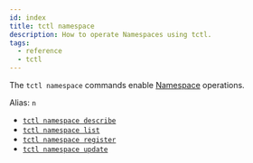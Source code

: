 ```yaml
---
id: index
title: tctl namespace
description: How to operate Namespaces using tctl.
tags:
  - reference
  - tctl
---
```


The `tctl namespace` commands enable [Namespace](/docs/content/what-is-a-namespace) operations.

Alias: `n`

- [`tctl namespace describe`](/docs/reference/tctl/namespace/describe)
- [`tctl namespace list`](/docs/reference/tctl/namespace/list)
- [`tctl namespace register`](/docs/reference/tctl/namespace/register)
- [`tctl namespace update`](/docs/reference/tctl/namespace/update)
